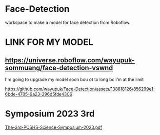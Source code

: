 # Face-Detection
workspace to make a model for face detection from Roboflow.

# LINK FOR MY MODEL
## https://universe.roboflow.com/wayupuk-sommuang/face-detection-vswnd
I'm going to upgrade my model soon bou ot to long bc i'm at the limit






https://github.com/wayupuk/Face-Detection/assets/138818126/856299e1-6bde-4705-9a23-296d5fde4306

# Symposium 2023 3rd

[The-3rd-PCSHS-Science-Symposium-2023.pdf](https://github.com/wayupuk/Face-Detection/files/12050242/The-3rd-PCSHS-Science-Symposium-2023.pdf)
